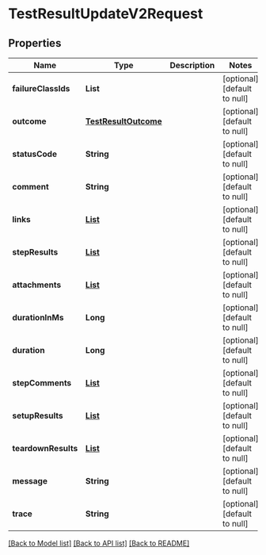 # TestResultUpdateV2Request
## Properties

| Name | Type | Description | Notes |
|------------ | ------------- | ------------- | -------------|
| **failureClassIds** | **List** |  | [optional] [default to null] |
| **outcome** | [**TestResultOutcome**](TestResultOutcome.md) |  | [optional] [default to null] |
| **statusCode** | **String** |  | [optional] [default to null] |
| **comment** | **String** |  | [optional] [default to null] |
| **links** | [**List**](Link.md) |  | [optional] [default to null] |
| **stepResults** | [**List**](StepResultApiModel.md) |  | [optional] [default to null] |
| **attachments** | [**List**](AttachmentUpdateRequest.md) |  | [optional] [default to null] |
| **durationInMs** | **Long** |  | [optional] [default to null] |
| **duration** | **Long** |  | [optional] [default to null] |
| **stepComments** | [**List**](TestResultStepCommentUpdateRequest.md) |  | [optional] [default to null] |
| **setupResults** | [**List**](AutoTestStepResultUpdateRequest.md) |  | [optional] [default to null] |
| **teardownResults** | [**List**](AutoTestStepResultUpdateRequest.md) |  | [optional] [default to null] |
| **message** | **String** |  | [optional] [default to null] |
| **trace** | **String** |  | [optional] [default to null] |

[[Back to Model list]](../README.md#documentation-for-models) [[Back to API list]](../README.md#documentation-for-api-endpoints) [[Back to README]](../README.md)

